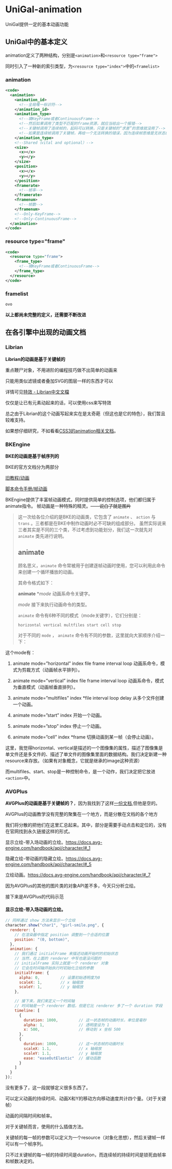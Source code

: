 ﻿# UniGal-animation

UniGal提供一定的基本动画功能

## UniGal中的基本定义

animation定义了两种结构，分别是```<animation>```和```<resource type="frame">```

同时引入了一种新的索引类型，为```<resource type="index">```中的```<framelist>```

### animation

```xml
<code>
  <animation>
    <animation_id>
      <!--全局唯一标识符-->
    </animation_id>
    <animation_type>
      <!--填KeyFrame或者ContinuousFrame-->
      <!--然后如果调用了类型不匹配的frame资源，就应当给出一个报错-->
      <!--关键帧调用了连续帧的，起码可以转换，只是关键帧的“求差”的思维就没用了-->
      <!--如果是连续帧调用了关键帧，再给一个无法转换的错误，因为连续帧思维是无状态的,不会根据差量去计算，必须全量给出-->
    </animation_type>
    <!--Shared（vital and optional）-->
    <size>
      <x></x>
      <y></y>
    </size>
    <position>
      <x></x>
      <y></y>
    </position>
    <framerate>
      <!--帧率-->
    </framerate>
    <framenum>
      <!--帧数-->
    </framenum>
    <!--Only-KeyFrame-->
    <!--Only-ContinuousFrame-->
  </animation>
</code>
```

### resource type="frame"

```xml
<code>
  <resource type="frame">
    <frame_type>
      <!--填KeyFrame或者ContinuousFrame-->
    </frame_type>
  </resource>
</code>
```

### framelist

```xml
ovo
```

**以上都尚未完整的定义，还需要不断改进**


## 在各引擎中出现的动画文档

### Librian

**Librian的动画是基于关键帧的**

重点鞭尸对象，不用进阶的编程技巧做不出简单的动画来

只能用类似滤镜或者叠加SVG的图层一样的东西才可以

详情可见[特效 - Librian中文文檔](https://doc.librian.net/site/%E9%80%B2%E9%9A%8E/%E7%89%B9%E6%95%88.html)

仅仅是让已有元素动起来的话，可以使用css来写特效

总之由于Librian的这个动画写起来实在是太奇葩（但这也是它的特色），我们暂且较难支持。

如果想仔细研究，不如看看[CSS3的animation相关文档](https://www.w3school.com.cn/cssref/pr_animation.asp)。

### BKEngine

**BKE的动画是基于帧序列的**

BKE的官方文档分为两部分

[旧教程/动画](http://docs.bakery.moe/old/animation/)

[脚本命令手册/帧动画](http://docs.bakery.moe/bkscr/animate/)

BKEngine提供了丰富帧动画模式，同时提供简单的控制选项，他们都归属于animate指令。
帧动画是一种特殊的精灵。~~——说白了就是图片~~

>
>这一次给各位介绍的是BKE的动画类，它包含了 `animate` 、 `action` 与 `trans` 。三者都是在BKE中制作动画时必不可缺的组成部分。 虽然实际说来三者其实是不同的三个类，不过考虑到功能划分，我们这一次就先对 `animate` 类先进行说明。
>
>## animate
>
>顾名思义，`animate` 命令常被用于创建逐帧动画时使用，您可以利用此命令来创建一个循环播放的动画。
>
>其命令格式如下：
>
>**animate** **mode*
>    动画系命令关键字。
>
>*mode*
>    接下来执行动画命令的类型。  
>
>`animate` 命令有6种不同的模式（mode关键字），它们分别是：
>
>```
>horizontal vertical multfiles start cell stop
>```
>
>对于不同的 `mode` ， `animate` 命令有不同的参数，这里就向大家顺序介绍一下：

这个mode有：

1. animate mode=”horizontal” index file frame interval loop
动画系命令，模式为剪裁方式（动画帧水平排列）。

2. animate mode=”vertical” index file frame interval loop
动画系命令，模式为垂直模式（动画帧垂直排列）。

3. animate mode=”multifiles” index *file interval loop delay
从多个文件创建一个动画。

4. animate mode=”start” index
开始一个动画。

5. animate mode=”stop” index
停止一个动画。

6. animate mode=”cell” index *frame
切换动画到某一帧（会停止动画）。

这里，我觉得horizontal、vertical是描述的一个图像集的属性，描述了图像集是单文件还是多文件的、描述了单文件的图像集里面的数据结构。我们决定新建一种resource来存放。（如果有对象概念，它就是继承的image这种资源）

而multifiles、start、stop是一种控制命令，是一个动作，我们决定把它放进```<action>```中。

### AVGPlus

**AVGPlus的动画是基于关键帧的？**，因为我找到了这样[一份文档](https://docs.avg-engine.com/handbook/conception/animation-engine/),但他是空的。

AVGPlus的动画教学没有完整的聚集在一个地方，而是分散在文档的各个地方

我们将分散的把他们在这里汇总起来。其中，部分是需要手动点击和定位的，没有在官网找到永久链接这样的形式。

显示立绘-带入场动画的立绘。https://docs.avg-engine.com/handbook/api/character/#_1

隐藏立绘-带动画的隐藏立绘。https://docs.avg-engine.com/handbook/api/character/#_5

立绘动画。https://docs.avg-engine.com/handbook/api/character/#_7

因为AVGPlus的其他的图片类的对象API差不多，今天只分析立绘。

接下来是AVGPlus的代码示范

#### 显示立绘-带入场动画的立绘。

```javascript
// 同样通过 show 方法来显示一个立绘
character.show("char1", "girl-smile.png", {
  renderer: {
    // 在渲染器中指定 position 调整到一个合适的位置
    position: "(0, bottom)",
  },
  animation: {
    // 我们通过 initialFrame 来描述动画开始时的初始状态
    // 当然，在上面的 renderer 中写也是没问题的
    // initialFrame 实际上就是一个 renderer 对象
    // 它会在时间轴开始执行时初始化立绘的参数
    initialFrame: {
      alpha: 0,         // 设置初始透明度为0
      scaleX: 1,        // x 轴缩放
      scaleY: 1,        // y 轴缩放
    },

    // 接下来，我们来定义一个时间轴
    // 时间轴是一个 renderer 数组，但是它比 renderer 多了一个 duration 字段
    timeline: [
      {
        duration: 1000,         // 这一状态帧的动画时长，单位是毫秒
        alpha: 1,               // 透明度设为 1
        x: 500,                 // 移动到 x 坐标 500
      },
      {
        duration: 1000,         // 这一状态帧的动画时长
        scaleX: 1.1,            // x 轴缩放
        scaleY: 1.1,            // y 轴缩放
        ease: "easeOutElastic"  // 缓动函数
      }
    ]
  }
});
```

没有更多了，这一段就够定义很多东西了。

可以定义动画的持续时间、动画X和Y的移动方向移动速度共计四个量。（对于关键帧）

动画的间隔时间和帧率。

对于关键帧而言，使用的什么插值方法。

关键帧的每一帧的参数可以定义为一个resource（对象化思想），然后关键帧一样可以有一个帧序列。

只不过关键帧的每一帧的持续时间是duration，而连续帧的持续时间是锁死由帧率和帧数决定的。